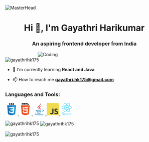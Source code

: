 <!-- ### Hi there 👋 -->

<!--
**gayathrihk175/gayathrihk175** is a ✨ _special_ ✨ repository because its `README.md` (this file) appears on your GitHub profile.

Here are some ideas to get you started:

- 🔭 I’m currently working on ...
- 🌱 I’m currently learning ...
- 👯 I’m looking to collaborate on ...
- 🤔 I’m looking for help with ...
- 💬 Ask me about ...
- 📫 How to reach me: ...
- 😄 Pronouns: ...
- ⚡ Fun fact: ...
-->
![MasterHead](https://wallpapercave.com/wp/wp8903933.jpg)
<h1 align="center">Hi 👋, I'm Gayathri Harikumar</h1>
<h3 align="center">An aspiring frontend developer from India</h3>
<img align="right" alt="Coding" width="400" src="https://cdn.dribbble.com/users/2704414/screenshots/7466903/media/b08ab576316bd4582fef189f471cd9e5.gif"/>

<p align="left"> <img src="https://komarev.com/ghpvc/?username=gayathrihk175&label=Profile%20views&color=0e75b6&style=flat" alt="gayathrihk175" /> </p>

- 🌱 I’m currently learning **React and Java**

- 📫 How to reach me **gayathri.hk175@gmail.com**


<p align="left">
</p>

<h3 align="left">Languages and Tools:</h3>
<p align="left"> <a href="https://www.w3schools.com/css/" target="_blank" rel="noreferrer"> <img src="https://raw.githubusercontent.com/devicons/devicon/master/icons/css3/css3-original-wordmark.svg" alt="css3" width="40" height="40"/> </a> <a href="https://www.w3.org/html/" target="_blank" rel="noreferrer"> <img src="https://raw.githubusercontent.com/devicons/devicon/master/icons/html5/html5-original-wordmark.svg" alt="html5" width="40" height="40"/> </a> <a href="https://www.java.com" target="_blank" rel="noreferrer"> <img src="https://raw.githubusercontent.com/devicons/devicon/master/icons/java/java-original.svg" alt="java" width="40" height="40"/> </a> <a href="https://developer.mozilla.org/en-US/docs/Web/JavaScript" target="_blank" rel="noreferrer"> <img src="https://raw.githubusercontent.com/devicons/devicon/master/icons/javascript/javascript-original.svg" alt="javascript" width="40" height="40"/> </a>  <a href="https://reactjs.org/" target="_blank" rel="noreferrer"> <img src="https://raw.githubusercontent.com/devicons/devicon/master/icons/react/react-original-wordmark.svg" alt="react" width="40" height="40"/> </a> </p>

<p><img align="left" src="https://github-readme-stats.vercel.app/api/top-langs?username=gayathrihk175&show_icons=true&locale=en&layout=compact" alt="gayathrihk175" /></p>

<p>&nbsp;<img align="center" src="https://github-readme-stats.vercel.app/api?username=gayathrihk175&show_icons=true&locale=en" alt="gayathrihk175" /></p>

<p><img align="center" src="https://github-readme-streak-stats.herokuapp.com/?user=gayathrihk175&" alt="gayathrihk175" /></p>

